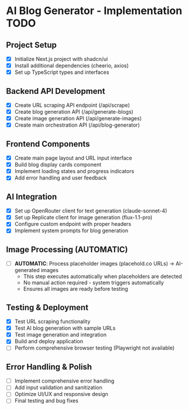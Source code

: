 # AI Blog Generator - Implementation TODO

## Project Setup
- [x] Initialize Next.js project with shadcn/ui
- [x] Install additional dependencies (cheerio, axios)
- [x] Set up TypeScript types and interfaces

## Backend API Development
- [x] Create URL scraping API endpoint (/api/scrape)
- [x] Create blog generation API (/api/generate-blogs)
- [x] Create image generation API (/api/generate-images)
- [x] Create main orchestration API (/api/blog-generator)

## Frontend Components
- [x] Create main page layout and URL input interface
- [x] Build blog display cards component
- [x] Implement loading states and progress indicators
- [x] Add error handling and user feedback

## AI Integration
- [x] Set up OpenRouter client for text generation (claude-sonnet-4)
- [x] Set up Replicate client for image generation (flux-1.1-pro)
- [x] Configure custom endpoint with proper headers
- [x] Implement system prompts for blog generation

## Image Processing (AUTOMATIC)
- [ ] **AUTOMATIC**: Process placeholder images (placehold.co URLs) → AI-generated images
  - This step executes automatically when placeholders are detected
  - No manual action required - system triggers automatically
  - Ensures all images are ready before testing

## Testing & Deployment
- [x] Test URL scraping functionality
- [x] Test AI blog generation with sample URLs
- [x] Test image generation and integration
- [x] Build and deploy application
- [ ] Perform comprehensive browser testing (Playwright not available)

## Error Handling & Polish
- [ ] Implement comprehensive error handling
- [ ] Add input validation and sanitization
- [ ] Optimize UI/UX and responsive design
- [ ] Final testing and bug fixes